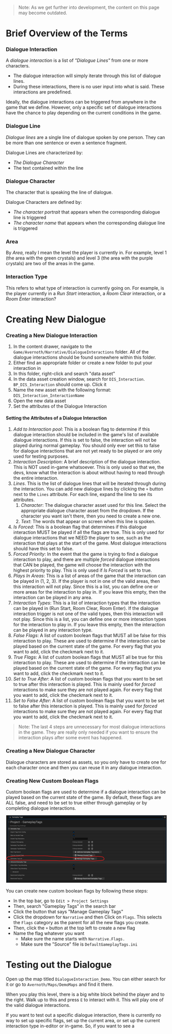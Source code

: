 
> Note: As we get further into development, the content on this page may become outdated.

# Brief Overview of the Terms

### Dialogue Interaction

A *dialogue interaction* is a list of *"Dialogue Lines"* from one or more characters.
- The dialogue interaction will simply iterate through this list of dialogue lines.
- During these interactions, there is no user input into what is said. These interactions are predefined.

Ideally, the dialogue interactions can be triggered from anywhere in the game that we define. However, only a specific set of dialogue interactions have the chance to play depending on the current conditions in the game.

### Dialogue Line

*Dialogue lines* are a single line of dialogue spoken by one person. They can be more than one sentence or even a sentence fragment.

Dialogue Lines are characterized by:
- *The Dialogue Character*
- The text contained within the line

### Dialogue Character

The character that is speaking the line of dialogue.

Dialogue Characters are defined by:
- *The character portrait* that appears when the corresponding dialogue line is triggered
- *The character name* that appears when the corresponding dialogue line is triggered

### Area

By *Area*, really I mean the level the player is currently in. For example, level 1 (the area with the green crystals) and level 3 (the area with the purple crystals) are two of the areas in the game.

### Interaction Type

This refers to what type of interaction is currently going on. For example, is the player currently in a *Run Start* interaction, a *Room Clear* interaction, or a *Room Enter* interaction?

# Creating New Dialogue

### Creating a New Dialogue Interaction

1. In the content drawer, navigate to the `Game/Avernoth/Narrative/DialogueInteractions` folder. All of the dialogue interactions should be found somewhere within this folder.
2. Either find an appropriate folder or create a new folder to put your interaction in
3. In this folder, right-click and search "data asset"
4. In the data asset creation window, search for `DIS_Interaction`. `BP_DIS_Interaction` should come up. Click it
5. Name the new asset with the following format: `DIS_Interaction_InteractionName`
6. Open the new data asset
7. Set the attributes of the Dialogue Interaction

#### Setting the Attributes of a Dialogue Interaction

1. *Add to Interaction pool*: This is a boolean flag to determine if this dialogue interaction should be included in the game's list of available dialogue interactions. If this is set to false, the interaction will not be played during normal gameplay. You should only ever set this to false for dialogue interactions that are not yet ready to be played or are only used for testing purposes.
2. *Interaction Description*: A brief description of the dialogue interaction. This is NOT used in-game whatsoever. This is only used so that we, the devs, know what the interaction is about without having to read through the entire interaction.
3. *Lines*. This is the list of dialogue lines that will be iterated through during the interaction. You can add new dialogue lines by clicking the `+` button next to the `Lines` attribute. For each line, expand the line to see its attributes.
	1. *Character*: The dialogue character asset used for this line. Select the appropriate dialogue character asset from the dropdown. If the character you want isn't there, then you need to create a new one.
	2. *Text*: The words that appear on screen when this line is spoken.
4. *Is Forced*: This is a boolean flag that determines if this dialogue interaction MUST be played if all the flags are true. This is only used for dialogue interactions that we NEED the player to see, such as the interaction that plays at the start of the game. Most dialogue interactions should have this set to false.
5. *Forced Priority*: In the event that the game is trying to find a dialogue interaction to play, and there are multiple *forced* dialogue interactions that CAN be played, the game will choose the interaction with the highest priority to play. This is only used if *Is Forced* is set to true.
6. *Plays In Areas*: This is a list of areas of the game that the interaction can be played in (1, 2, 3). If the player is not in one of the valid areas, then this interaction will not play. Since this is a list, you can define one or more areas for the interaction to play in. If you leave this empty, then the interaction can be played in any area.
7. *Interaction Types*: This is a list of interaction types that the interaction can be played in (Run Start, Room Clear, Room Enter). If the dialogue interaction trigger is not one of the valid types, then this interaction will not play. Since this is a list, you can define one or more interaction types for the interaction to play in. If you leave this empty, then the interaction can be played in any interaction type.
8. *False Flags*: A list of custom boolean flags that MUST all be false for this interaction to play. These are used to determine if the interaction can be played based on the current state of the game. For every flag that you want to add, click the checkmark next to it.
9. *True Flags*: A list of custom boolean flags that MUST all be true for this interaction to play. These are used to determine if the interaction can be played based on the current state of the game. For every flag that you want to add, click the checkmark next to it.
10. *Set to True After*: A list of custom boolean flags that you want to be set to true after this interaction is played. This is mainly used for *forced* interactions to make sure they are not played again. For every flag that you want to add, click the checkmark next to it.
11. *Set to False After*: A list of custom boolean flags that you want to be set to false after this interaction is played. This is mainly used for *forced* interactions to make sure they are not played again. For every flag that you want to add, click the checkmark next to it.

> Note: The last 4 steps are unnecessary for most dialogue interactions in the game. They are really only needed if you want to ensure the interaction plays after some event has happened.

### Creating a New Dialogue Character

Dialogue characters are stored as assets, so you only have to create one for each character once and then you can reuse it in any dialogue interaction.

### Creating New Custom Boolean Flags

Custom boolean flags are used to determine if a dialogue interaction can be played based on the current state of the game. By default, these flags are ALL false, and need to be set to true either through gameplay or by completing dialogue interactions.

![](<../../../_Meta/Attachments/Pasted image 20250526151131.png>)

You can create new custom boolean flags by following these steps:
- In the top bar, go to `Edit > Project Settings`
- Then, search "Gameplay Tags" in the search bar
- Click the button that says "Manage Gameplay Tags"
- Click the dropdown for `Narrative` and then Click on `Flags`. This selects the `Flags` category as the parent for all the new flags you create.
- Then, click the `+` button at the top left to create a new flag
- Name the flag whatever you want
	- Make sure the name starts with `Narrative.Flags.`
	- Make sure the "Source" file is `DefaultGameplayTags.ini`

# Testing out the Dialogue

Open up the map titled `DialogueInteraction_Demo`. You can either search for it or go to `Avernoth/Maps/DemoMaps` and find it there.

When you play this level, there is a big white block behind the player and to the right. Walk up to this and press `E` to interact with it. This will play one of the valid dialogue interactions.

If you want to test out a specific dialogue interaction, there is currently no way to set up specific flags, set up the current area, or set up the current interaction type in-editor or in-game. So, if you want to see a  